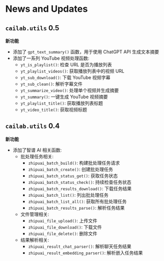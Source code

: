 # News and Updates

## `cailab.utils` 0.5

**新功能**

- 添加了 `gpt_text_summary()` 函数，用于使用 ChatGPT API 生成文本摘要
- 添加了一系列 YouTube 视频处理函数:
  - `yt_is_playlist()`: 检查 URL 是否为播放列表
  - `yt_playlist_videos()`: 获取播放列表中的视频 URL
  - `yt_sub_download()`: 下载 YouTube 视频字幕
  - `yt_sub_clean()`: 解析字幕文件
  - `yt_summarize_video()`: 处理单个视频并生成摘要
  - `yt_summary()`: 一键生成 YouTube 视频摘要
  - `yt_playlist_title()`: 获取播放列表标题
  - `yt_video_title()`: 获取视频标题

## `cailab.utils` 0.4

**新功能**

- 添加了智谱 AI 相关函数:
  - 批处理任务相关:
    - `zhipuai_batch_build()`: 构建批处理任务请求
    - `zhipuai_batch_create()`: 创建批处理任务
    - `zhipuai_batch_status_get()`: 获取任务状态
    - `zhipuai_batch_status_check()`: 持续检查任务状态
    - `zhipuai_batch_results_download()`: 下载任务结果
    - `zhipuai_batch_list()`: 列出批处理任务
    - `zhipuai_batch_list_all()`: 获取所有批处理任务
    - `zhipuai_batch_results_parse()`: 解析任务结果
  - 文件管理相关:
    - `zhipuai_file_upload()`: 上传文件
    - `zhipuai_file_download()`: 下载文件
    - `zhipuai_file_delete()`: 删除文件
  - 结果解析相关:
    - `zhipuai_result_chat_parser()`: 解析聊天任务结果
    - `zhipuai_result_embedding_parser()`: 解析嵌入任务结果
